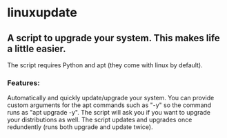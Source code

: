 # linuxupdate
## A script to upgrade your system. This makes life a little easier.
The script requires Python and apt (they come with linux by default).

### Features:
Automatically and quickly update/upgrade your system.
You can provide custom arguments for the apt commands such as "-y" so the command runs as "apt upgrade -y".
The script will ask you if you want to upgrade your distributions as well.
The script updates and upgrades once redundently (runs both upgrade and update twice).


